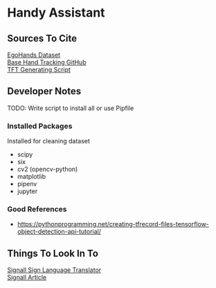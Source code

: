 # Handy Assistant



## Sources To Cite
[EgoHands Dataset](http://vision.soic.indiana.edu/projects/egohands/) <br>
[Base Hand Tracking GitHub](https://github.com/victordibia/handtracking) <br>
[TFT Generating Script](https://github.com/datitran/raccoon_dataset/blob/master/generate_tfrecord.py)


## Developer Notes
TODO: Write script to install all or use Pipfile <br>

### Installed Packages
Installed for cleaning dataset <br>
*  scipy
*  six
*  cv2 (opencv-python)
*  matplotlib
*  pipenv
*  jupyter

### Good References
*  https://pythonprogramming.net/creating-tfrecord-files-tensorflow-object-detection-api-tutorial/

## Things To Look In To
[Signall Sign Language Translator](https://signall.us/)  <br>
[Signall Article](https://techcrunch.com/2018/02/14/signall-is-slowly-but-surely-building-a-sign-language-translation-platform/)
